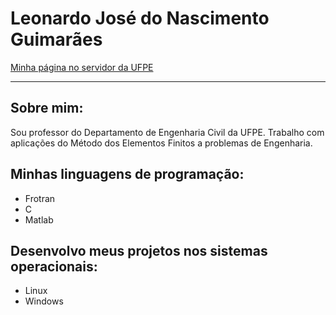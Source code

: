 # Leonardo José do Nascimento Guimarães

[Minha página no servidor da UFPE](http://www.lmcg.ufpe.br/~leo/)

---

## Sobre mim:

Sou professor do Departamento de Engenharia Civil da UFPE.
Trabalho com aplicações do Método dos Elementos Finitos a problemas de Engenharia.

## Minhas linguagens de programação:

- Frotran
- C
- Matlab

## Desenvolvo meus projetos nos sistemas operacionais: 

- Linux
- Windows

<!---
- 👋 Hi, I’m @leojnguimaraes
- 👀 I’m interested in ...
- 🌱 I’m currently learning ...
- 💞️ I’m looking to collaborate on ...
- 📫 How to reach me ...

leojnguimaraes/leojnguimaraes is a ✨ special ✨ repository because its `README.md` (this file) appears on your GitHub profile.
You can click the Preview link to take a look at your changes.
--->

